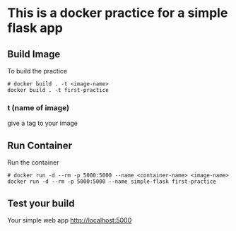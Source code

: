 # This is a docker practice for a simple flask app

## Build Image

To build the practice

```shell
# docker build . -t <image-name>
docker build . -t first-practice
```

### t (name of image)
give a tag to your image

## Run Container

Run the container

```shell
# docker run -d --rm -p 5000:5000 --name <container-name> <image-name>
docker run -d --rm -p 5000:5000 --name simple-flask first-practice
```

## Test your build

Your simple web app
[http://localhost:5000](http://localhost:5000)